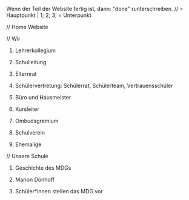 Wenn der Teil der Website fertig ist, dann: "done" runterschreiben. // = Hauptpunkt | 1; 2; 3; = Unterpunkt

// Home Website

// Wir 

1. Lehrerkollegium 

2. Schulleitung

3. Elternrat

4. Schülervertretung: Schülerrat, Schülerteam, Vertrauensschüler 

5. Büro und Hausmeister

6. Kursleiter

7. Ombudsgremium

8. Schulverein

9. Ehemalige

// Unsere Schule

1. Geschichte des MDGs

2. Marion Dönhoff

3. Schüler*innen stellen das MDG vor
